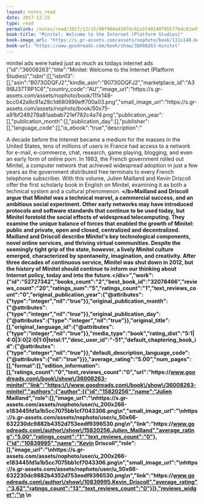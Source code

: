 ```yaml
---
layout: notes_read
date: 2017-12-15
type: read
permalink: /notes/read/2017/12/15/90f980a9207dc02a5f40140795577bdc82e45761.html
book-title: "Minitel: Welcome to the Internet (Platform Studies)"
book-image_url: "https://s.gr-assets.com/assets/nophoto/book/111x148-bcc042a9c91a29c1d680899eff700a03.png"
book-url: "https://www.goodreads.com/book/show/36008263-minitel"
---
```

minitel ads were hated just as much as todays internet ads
{"id":"36008263","title":"Minitel: Welcome to the Internet (Platform Studies)","isbn":[],"isbn13":[],"asin":"B073GDQFJ2","kindle_asin":"B073GDQFJ2","marketplace_id":"A39IBJ37TRP1C6","country_code":"AU","image_url":"https:\/\/s.gr-assets.com\/assets\/nophoto\/book\/111x148-bcc042a9c91a29c1d680899eff700a03.png","small_image_url":"https:\/\/s.gr-assets.com\/assets\/nophoto\/book\/50x75-a91bf249278a81aabab721ef782c4a74.png","publication_year":[],"publication_month":[],"publication_day":[],"publisher":[],"language_code":[],"is_ebook":"true","description":"<div>A decade before the Internet became a medium for the masses in the United States, tens of millions of users in France had access to a network for e-mail, e-commerce, chat, research, game playing, blogging, and even an early form of online porn. In 1983, the French government rolled out Minitel, a computer network that achieved widespread adoption in just a few years as the government distributed free terminals to every French telephone subscriber. With this volume, Julien Mailland and Kevin Driscoll offer the first scholarly book in English on Minitel, examining it as both a technical system and a cultural phenomenon. <b><\/b>Mailland and Driscoll argue that Minitel was a technical marvel, a commercial success, and an ambitious social experiment. Other early networks may have introduced protocols and software standards that continue to be used today, but Minitel foretold the social effects of widespread telecomputing. They examine the unique balance of forces that enabled the growth of Minitel: public and private, open and closed, centralized and decentralized. Mailland and Driscoll describe Minitel's key technological components, novel online services, and thriving virtual communities. Despite the seemingly tight grip of the state, however, a lively Minitel culture emerged, characterized by spontaneity, imagination, and creativity. After three decades of continuous service, Minitel was shut down in 2012, but the history of Minitel should continue to inform our thinking about Internet policy, today and into the future.<\/div>","work":{"id":"52727342","books_count":"2","best_book_id":"32078466","reviews_count":"20","ratings_sum":"5","ratings_count":"1","text_reviews_count":"0","original_publication_year":{"@attributes":{"type":"integer","nil":"true"}},"original_publication_month":{"@attributes":{"type":"integer","nil":"true"}},"original_publication_day":{"@attributes":{"type":"integer","nil":"true"}},"original_title":[],"original_language_id":{"@attributes":{"type":"integer","nil":"true"}},"media_type":"book","rating_dist":"5:1|4:0|3:0|2:0|1:0|total:1","desc_user_id":"-51","default_chaptering_book_id":{"@attributes":{"type":"integer","nil":"true"}},"default_description_language_code":{"@attributes":{"nil":"true"}}},"average_rating":"5.00","num_pages":[],"format":[],"edition_information":[],"ratings_count":"0","text_reviews_count":"0","url":"https:\/\/www.goodreads.com\/book\/show\/36008263-minitel","link":"https:\/\/www.goodreads.com\/book\/show\/36008263-minitel","authors":{"author":[{"id":"15820256","name":"Julien Mailland","role":[],"image_url":"\nhttps:\/\/s.gr-assets.com\/assets\/nophoto\/user\/u_200x266-e183445fd1a1b5cc7075bb1cf7043306.png\n","small_image_url":"\nhttps:\/\/s.gr-assets.com\/assets\/nophoto\/user\/u_50x66-632230dc9882b4352d753eedf9396530.png\n","link":"https:\/\/www.goodreads.com\/author\/show\/15820256.Julien_Mailland","average_rating":"5.00","ratings_count":"1","text_reviews_count":"0"},{"id":"10839995","name":"Kevin Driscoll","role":[],"image_url":"\nhttps:\/\/s.gr-assets.com\/assets\/nophoto\/user\/u_200x266-e183445fd1a1b5cc7075bb1cf7043306.png\n","small_image_url":"\nhttps:\/\/s.gr-assets.com\/assets\/nophoto\/user\/u_50x66-632230dc9882b4352d753eedf9396530.png\n","link":"https:\/\/www.goodreads.com\/author\/show\/10839995.Kevin_Driscoll","average_rating":"3.62","ratings_count":"13","text_reviews_count":"0"}]},"reviews_widget":"\n      \n        <style>\n  #goodreads-widget {\n    font-family: georgia, serif;\n    padding: 18px 0;\n    width:565px;\n  }\n  #goodreads-widget h1 {\n    font-weight:normal;\n    font-size: 16px;\n    border-bottom: 1px solid #BBB596;\n    margin-bottom: 0;\n  }\n  #goodreads-widget a {\n    text-decoration: none;\n    color:#660;\n  }\n  iframe{\n    background-color: #fff;\n  }\n  #goodreads-widget a:hover { text-decoration: underline; }\n  #goodreads-widget a:active {\n    color:#660;\n  }\n  #gr_footer {\n    width: 100%;\n    border-top: 1px solid #BBB596;\n    text-align: right;\n  }\n  #goodreads-widget .gr_branding{\n    color: #382110;\n    font-size: 11px;\n    text-decoration: none;\n    font-family: \"Helvetica Neue\", Helvetica, Arial, sans-serif;\n  }\n<\/style>\n<div id=\"goodreads-widget\">\n  <div id=\"gr_header\"><h1><a rel=\"nofollow\" href=\"https:\/\/www.goodreads.com\/book\/show\/36008263-minitel\">Minitel Reviews<\/a><\/h1><\/div>\n  <iframe id=\"the_iframe\" src=\"https:\/\/www.goodreads.com\/api\/reviews_widget_iframe?did=DEVELOPER_ID&amp;format=html&amp;isbn=B073GDQFJ2&amp;links=660&amp;min_rating=&amp;review_back=fff&amp;stars=000&amp;text=000\" width=\"565\" height=\"400\" frameborder=\"0\"><\/iframe>\n  <div id=\"gr_footer\">\n    <a class=\"gr_branding\" target=\"_blank\" rel=\"nofollow\" href=\"https:\/\/www.goodreads.com\/book\/show\/36008263-minitel?utm_medium=api&amp;utm_source=reviews_widget\">Reviews from Goodreads.com<\/a>\n  <\/div>\n<\/div>\n\n      \n    ","popular_shelves":{"shelf":[{"@attributes":{"name":"to-read","count":"15"}},{"@attributes":{"name":"history","count":"2"}},{"@attributes":{"name":"currently-reading","count":"1"}},{"@attributes":{"name":"computer-history","count":"1"}},{"@attributes":{"name":"might-read","count":"1"}},{"@attributes":{"name":"french-business","count":"1"}},{"@attributes":{"name":"history-of-science-and-technology","count":"1"}},{"@attributes":{"name":"computers","count":"1"}},{"@attributes":{"name":"computing-history","count":"1"}},{"@attributes":{"name":"technology","count":"1"}},{"@attributes":{"name":"france","count":"1"}},{"@attributes":{"name":"french","count":"1"}}]},"book_links":{"book_link":{"id":"8","name":"Libraries","link":"https:\/\/www.goodreads.com\/book_link\/follow\/8"}},"buy_links":{"buy_link":[{"id":"1","name":"Amazon","link":"https:\/\/www.goodreads.com\/book_link\/follow\/1"},{"id":"10","name":"Audible","link":"https:\/\/www.goodreads.com\/book_link\/follow\/10"},{"id":"3","name":"Barnes & Noble","link":"https:\/\/www.goodreads.com\/book_link\/follow\/3"},{"id":"1027","name":"Kobo","link":"https:\/\/www.goodreads.com\/book_link\/follow\/1027"},{"id":"2102","name":"Apple iBooks","link":"https:\/\/www.goodreads.com\/book_link\/follow\/2102"},{"id":"8036","name":"Google Play","link":"https:\/\/www.goodreads.com\/book_link\/follow\/8036"},{"id":"4","name":"Abebooks","link":"https:\/\/www.goodreads.com\/book_link\/follow\/4"},{"id":"882","name":"Book Depository","link":"https:\/\/www.goodreads.com\/book_link\/follow\/882"},{"id":"9","name":"Indigo","link":"https:\/\/www.goodreads.com\/book_link\/follow\/9"},{"id":"5","name":"Alibris","link":"https:\/\/www.goodreads.com\/book_link\/follow\/5"},{"id":"107","name":"Better World Books","link":"https:\/\/www.goodreads.com\/book_link\/follow\/107"},{"id":"7","name":"IndieBound","link":"https:\/\/www.goodreads.com\/book_link\/follow\/7"}]},"series_works":["\n    \n  "]}
